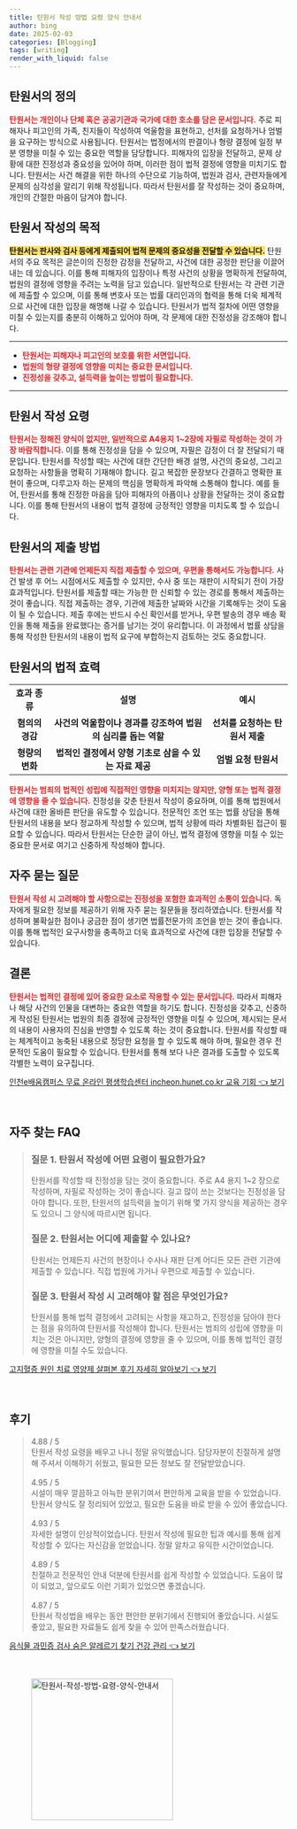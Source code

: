 ```yaml
---
title: 탄원서 작성 방법 요령 양식 안내서
author: bing
date: 2025-02-03
categories: [Blogging]
tags: [writing]
render_with_liquid: false
---
```



<h2 id='탄원서_정의'>탄원서의 정의</h2>

<p><b><span style="color: #ee2323;">탄원서는 개인이나 단체 혹은 공공기관과 국가에 대한 호소를 담은 문서입니다.</span></b> 주로 피해자나 피고인의 가족, 친지들이 작성하여 억울함을 표현하고, 선처를 요청하거나 엄벌을 요구하는 방식으로 사용됩니다. 탄원서는 법정에서의 판결이나 형량 결정에 일정 부분 영향을 미칠 수 있는 중요한 역할을 담당합니다. 피해자의 입장을 전달하고, 문제 상황에 대한 진정성과 중요성을 있어야 하며, 이러한 점이 법적 결정에 영향을 미치기도 합니다. 탄원서는 사건 해결을 위한 하나의 수단으로 기능하여, 법원과 검사, 관련자들에게 문제의 심각성을 알리기 위해 작성됩니다. 따라서 탄원서를 잘 작성하는 것이 중요하며, 개인의 간절한 마음이 담겨야 합니다.</p>

<h2 id='작성목적'>탄원서 작성의 목적</h2>

<p><b><span style="background-color: #ffe066;">탄원서는 판사와 검사 등에게 제출되어 법적 문제의 중요성을 전달할 수 있습니다.</span></b> 탄원서의 주요 목적은 글쓴이의 진정한 감정을 전달하고, 사건에 대한 공정한 판단을 이끌어내는 데 있습니다. 이를 통해 피해자의 입장이나 특정 사건의 상황을 명확하게 전달하여, 법원의 결정에 영향을 주려는 노력을 담고 있습니다. 일반적으로 탄원서는 각 관련 기관에 제출할 수 있으며, 이를 통해 변호사 또는 법률 대리인과의 협력을 통해 더욱 체계적으로 사건에 대한 입장을 해명해 나갈 수 있습니다. 탄원서가 법적 절차에 어떤 영향을 미칠 수 있는지를 충분히 이해하고 있어야 하며, 각 문제에 대한 진정성을 강조해야 합니다.</p>

<hr />

<ul>
    <li><b><span style="color: #ee2323;">탄원서는 피해자나 피고인의 보호를 위한 서면입니다.</span></b></li>
    <li><b><span style="color: #ee2323;">법원의 형량 결정에 영향을 미치는 중요한 문서입니다.</span></b></li>
    <li><b><span style="color: #ee2323;">진정성을 갖추고, 설득력을 높이는 방법이 필요합니다.</span></b></li>
</ul>

<hr />

<h2 id='작성요령'>탄원서 작성 요령</h2>

<p><b><span style="color: #ee2323;">탄원서는 정해진 양식이 없지만, 일반적으로 A4용지 1~2장에 자필로 작성하는 것이 가장 바람직합니다.</span></b> 이를 통해 진정성을 담을 수 있으며, 자필은 감정이 더 잘 전달되기 때문입니다. 탄원서를 작성할 때는 사건에 대한 간단한 배경 설명, 사건의 중요성, 그리고 요청하는 사항들을 명확히 기재해야 합니다. 길고 복잡한 문장보다 간결하고 명확한 표현이 좋으며, 다루고자 하는 문제의 핵심을 명확하게 파악해 소통해야 합니다. 예를 들어, 탄원서를 통해 진정한 마음을 담아 피해자의 아픔이나 상황을 전달하는 것이 중요합니다. 이를 통해 탄원서의 내용이 법적 결정에 긍정적인 영향을 미치도록 할 수 있습니다.</p>

<h2 id='제출방법'>탄원서의 제출 방법</h2>

<p><b><span style="color: #ee2323;">탄원서는 관련 기관에 언제든지 직접 제출할 수 있으며, 우편을 통해서도 가능합니다.</span></b> 사건 발생 후 어느 시점에서도 제출할 수 있지만, 수사 중 또는 재판이 시작되기 전이 가장 효과적입니다. 탄원서를 제출할 때는 가능한 한 신뢰할 수 있는 경로를 통해서 제출하는 것이 좋습니다. 직접 제출하는 경우, 기관에 제출한 날짜와 시간을 기록해두는 것이 도움이 될 수 있습니다. 제출 후에는 반드시 수신 확인서를 받거나, 우편 발송의 경우 배송 확인을 통해 제출을 완료했다는 증거를 남기는 것이 유리합니다. 이 과정에서 법률 상담을 통해 작성한 탄원서의 내용이 법적 요구에 부합하는지 검토하는 것도 중요합니다.</p>

<h2 id='법적효과'>탄원서의 법적 효력</h2>

<table>
    <tr>
        <td style="text-align: center; height: 17px;"><b>효과 종류</b></td>
        <td style="text-align: center; height: 17px;"><b>설명</b></td>
        <td style="text-align: center; height: 17px;"><b>예시</b></td>
    </tr>
    <tr>
        <td style="text-align: center; height: 17px;"><b>혐의의 경감</b></td>
        <td style="text-align: center; height: 17px;"><b>사건의 억울함이나 경과를 강조하여 법원의 심리를 돕는 역할</b></td>
        <td style="text-align: center; height: 17px;"><b>선처를 요청하는 탄원서 제출</b></td>
    </tr>
    <tr>
        <td style="text-align: center; height: 17px;"><b>형량의 변화</b></td>
        <td style="text-align: center; height: 17px;"><b>법적인 결정에서 양형 기초로 삼을 수 있는 자료 제공</b></td>
        <td style="text-align: center; height: 17px;"><b>엄벌 요청 탄원서</b></td>
    </tr>
</table>

<p><b><span style="color: #ee2323;">탄원서는 범죄의 법적인 성립에 직접적인 영향을 미치지는 않지만, 양형 또는 법적 결정에 영향을 줄 수 있습니다.</span></b> 진정성을 갖춘 탄원서 작성이 중요하며, 이를 통해 법원에서 사건에 대한 올바른 판단을 유도할 수 있습니다. 전문적인 조언 또는 법률 상담을 통해 탄원서의 내용을 보다 정교하게 작성할 수 있으며, 법적 상황에 따라 차별화된 접근이 필요할 수 있습니다. 따라서 탄원서는 단순한 글이 아닌, 법적 결정에 영향을 미칠 수 있는 중요한 문서로 여기고 신중하게 작성해야 합니다.</p>

<h2 id='자주묻는질문'>자주 묻는 질문</h2>

<p><b><span style="color: #ee2323;">탄원서 작성 시 고려해야 할 사항으로는 진정성을 포함한 효과적인 소통이 있습니다.</span></b> 독자에게 필요한 정보를 제공하기 위해 자주 묻는 질문들을 정리하였습니다. 탄원서를 작성하며 불확실한 점이나 궁금한 점이 생기면 법률전문가의 조언을 받는 것이 좋습니다. 이를 통해 법적인 요구사항을 충족하고 더욱 효과적으로 사건에 대한 입장을 전달할 수 있습니다.</p>

<h2 id='결론'>결론</h2>

<p><b><span style="color: #ee2323;">탄원서는 법적인 결정에 있어 중요한 요소로 작용할 수 있는 문서입니다.</span></b> 따라서 피해자나 해당 사건의 인물을 대변하는 중요한 역할을 하기도 합니다. 진정성을 갖추고, 신중하게 작성된 탄원서는 법원의 최종 결정에 긍정적인 영향을 미칠 수 있으며, 제시되는 문서의 내용이 사용자의 진심을 반영할 수 있도록 하는 것이 중요합니다. 탄원서를 작성할 때는 체계적이고 농축된 내용으로 정당한 요청을 할 수 있도록 해야 하며, 필요한 경우 전문적인 도움이 필요할 수 있습니다. 탄원서를 통해 보다 나은 결과를 도출할 수 있도록 각별한 노력이 요구집니다.</p>


<p><a class="click-button" title="인천e배움캠퍼스 무료 온라인 평생학습센터 incheon.hunet.co.kr 교육 기회" href="https://24nara.github.io/posts/%EC%9D%B8%EC%B2%9Ce%EB%B0%B0%EC%9B%80%EC%BA%A0%ED%8D%BC%EC%8A%A4-%EB%AC%B4%EB%A3%8C-%EC%98%A8%EB%9D%BC%EC%9D%B8-%ED%8F%89%EC%83%9D%ED%95%99%EC%8A%B5%EC%84%BC%ED%84%B0-incheon.hunet.co.kr-%EA%B5%90%EC%9C%A1-%EA%B8%B0%ED%9A%8C/" rel="dofollow">인천e배움캠퍼스 무료 온라인 평생학습센터 incheon.hunet.co.kr 교육 기회 👈 보기</a></p><br>
<h2 id='자주_찾는_FAQ'>자주 찾는 FAQ</h2>
<div itemscope="" itemtype="https://schema.org/FAQPage">
<blockquote>
<div itemscope="" itemprop="mainEntity" itemtype="https://schema.org/Question">
<h3 itemprop="name">질문 1. 탄원서 작성에 어떤 요령이 필요한가요?</h3>
<div itemscope="" itemprop="acceptedAnswer" itemtype="https://schema.org/Answer">
<span itemprop="text">
<p>탄원서를 작성할 때 진정성을 담는 것이 중요합니다. 주로 A4 용지 1~2 장으로 작성하며, 자필로 작성하는 것이 좋습니다. 길고 많이 쓰는 것보다는 진정성을 담아야 합니다. 또한, 탄원서의 설득력을 높이기 위해 몇 가지 양식을 제공하는 경우도 있으니 그 양식에 따르시면 됩니다.</p>
</span>
</div>
</div>
<div itemscope="" itemprop="mainEntity" itemtype="https://schema.org/Question">
<h3 itemprop="name">질문 2. 탄원서는 어디에 제출할 수 있나요?</h3>
<div itemscope="" itemprop="acceptedAnswer" itemtype="https://schema.org/Answer">
<span itemprop="text">
<p>탄원서는 언제든지 사건의 현장이나 수사나 재판 단계 어디든 모든 관련 기관에 제출할 수 있습니다. 직접 법원에 가거나 우편으로 제출할 수 있습니다.</p>
</span>
</div>
</div>
<div itemscope="" itemprop="mainEntity" itemtype="https://schema.org/Question">
<h3 itemprop="name">질문 3. 탄원서 작성 시 고려해야 할 점은 무엇인가요?</h3>
<div itemscope="" itemprop="acceptedAnswer" itemtype="https://schema.org/Answer">
<span itemprop="text">
<p>탄원서를 통해 법적 결정에서 고려되는 사항을 재고하고, 진정성을 담아야 한다는 점을 유의하여 탄원서를 작성해야 합니다. 탄원서는 범죄의 성립에 영향을 미치는 것은 아니지만, 양형의 결정에 영향을 줄 수 있으며, 이를 통해 법적인 결정에 영향을 미칠 수도 있습니다.</p>
</span>
</div>
</div>
</blockquote>
</div>
<p><a class="click-button" title="고지혈증 원인 치료 영양제 살펴본 후기 자세히 알아보기" href="https://24nara.github.io/posts/%EA%B3%A0%EC%A7%80%ED%98%88%EC%A6%9D-%EC%9B%90%EC%9D%B8-%EC%B9%98%EB%A3%8C-%EC%98%81%EC%96%91%EC%A0%9C-%EC%82%B4%ED%8E%B4%EB%B3%B8-%ED%9B%84%EA%B8%B0-%EC%9E%90%EC%84%B8%ED%9E%88-%EC%95%8C%EC%95%84%EB%B3%B4%EA%B8%B0/" rel="dofollow">고지혈증 원인 치료 영양제 살펴본 후기 자세히 알아보기 👈 보기</a></p><br>
<h2 id='후기'>후기</h2>
<div itemscope itemtype="https://schema.org/Product">
  <blockquote>
  <div itemprop="review" itemscope itemtype="https://schema.org/Review">
      <div itemprop="reviewRating" itemscope itemtype="https://schema.org/Rating"> <span itemprop="ratingValue">4.88</span> / <span itemprop="bestRating">5</span> </div>
      <span itemprop="reviewBody">탄원서 작성 요령을 배우고 나니 정말 유익했습니다. 담당자분이 친절하게 설명해 주셔서 이해하기 쉬웠고, 필요한 모든 정보도 잘 전달받았습니다.</span>
  </div>
  <br>
  <div itemprop="review" itemscope itemtype="https://schema.org/Review">
      <div itemprop="reviewRating" itemscope itemtype="https://schema.org/Rating"> <span itemprop="ratingValue">4.95</span> / <span itemprop="bestRating">5</span> </div>
      <span itemprop="reviewBody">시설이 매우 깔끔하고 아늑한 분위기여서 편안하게 교육을 받을 수 있었습니다. 탄원서 양식도 잘 정리되어 있었고, 필요한 도움을 바로 받을 수 있어 좋았습니다.</span>
  </div>
  <br>
  <div itemprop="review" itemscope itemtype="https://schema.org/Review">
      <div itemprop="reviewRating" itemscope itemtype="https://schema.org/Rating"> <span itemprop="ratingValue">4.93</span> / <span itemprop="bestRating">5</span> </div>
      <span itemprop="reviewBody">자세한 설명이 인상적이었습니다. 탄원서 작성에 필요한 팁과 예시를 통해 쉽게 작성할 수 있다는 자신감을 얻었습니다. 정말 알차고 유익한 시간이었습니다.</span>
  </div>
  <br>
  <div itemprop="review" itemscope itemtype="https://schema.org/Review">
      <div itemprop="reviewRating" itemscope itemtype="https://schema.org/Rating"> <span itemprop="ratingValue">4.89</span> / <span itemprop="bestRating">5</span> </div>
      <span itemprop="reviewBody">친절하고 전문적인 안내 덕분에 탄원서를 쉽게 작성할 수 있었습니다. 도움이 많이 되었고, 앞으로도 이런 기회가 있었으면 좋겠습니다.</span>
  </div>
  <br>
  <div itemprop="review" itemscope itemtype="https://schema.org/Review">
      <div itemprop="reviewRating" itemscope itemtype="https://schema.org/Rating"> <span itemprop="ratingValue">4.87</span> / <span itemprop="bestRating">5</span> </div>
      <span itemprop="reviewBody">탄원서 작성법을 배우는 동안 편안한 분위기에서 진행되어 좋았습니다. 시설도 좋았고, 필요한 자료들도 쉽게 찾을 수 있어 만족스러웠습니다.</span>
  </div>
  </blockquote>
</div>
<p><a class="click-button" title="음식물 과민증 검사 숨은 알레르기 찾기 건강 관리" href="https://24nara.github.io/posts/%EC%9D%8C%EC%8B%9D%EB%AC%BC-%EA%B3%BC%EB%AF%BC%EC%A6%9D-%EA%B2%80%EC%82%AC-%EC%88%A8%EC%9D%80-%EC%95%8C%EB%A0%88%EB%A5%B4%EA%B8%B0-%EC%B0%BE%EA%B8%B0-%EA%B1%B4%EA%B0%95-%EA%B4%80%EB%A6%AC/" rel="dofollow">음식물 과민증 검사 숨은 알레르기 찾기 건강 관리 👈 보기</a></p><br>
<figure class="image"><img src="https://24nara.github.io/assets/img/thumbnail/탄원서-작성-방법-요령-양식-안내서.webp" alt="탄원서-작성-방법-요령-양식-안내서" width="256" height="256"></figure>